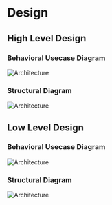 # Design

## High Level Design 

### Behavioral Usecase Diagram

![Architecture](https://i.postimg.cc/JzLRHf4C/ss-project-pic-1.png)

### Structural Diagram

![Architecture](https://i.postimg.cc/R02sNB4c/high-level-structural.png)

## Low Level Design 

### Behavioral Usecase Diagram

![Architecture](https://i.postimg.cc/0jn0dRRX/structural-HL.png)


### Structural Diagram

![Architecture](https://i.postimg.cc/MZhj9BnW/structural-high-level.png)
